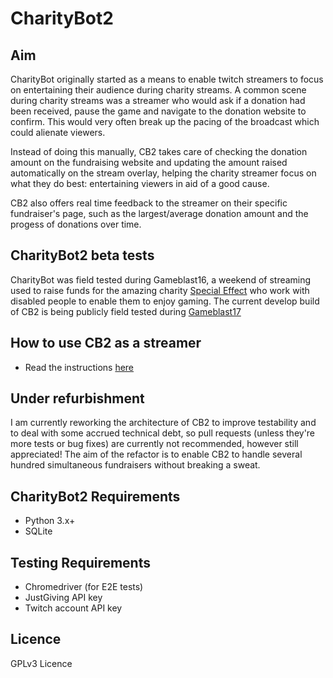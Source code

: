 # CharityBot2

## Aim

CharityBot originally started as a means to enable twitch streamers to focus on entertaining their audience during charity streams.
A common scene during charity streams was a streamer who would ask if a donation had been received, pause the game and
navigate to the donation website to confirm. This would very often break up the pacing of the broadcast which could
alienate viewers.

Instead of doing this manually, CB2 takes care of checking the donation amount on the fundraising website and
updating the amount raised automatically on the stream overlay, helping the
charity streamer focus on what they do best: entertaining viewers in aid of a good cause.

CB2 also offers real time feedback to the streamer on their specific fundraiser's page, such as the largest/average donation amount and the progess of donations over time.

## CharityBot2 beta tests

CharityBot was field tested during Gameblast16, a weekend of streaming used to raise funds for the amazing charity [Special Effect](http://www.specialeffect.org.uk/) who work with disabled people to enable them to enjoy gaming. The current develop build of CB2 is being publicly field tested during [Gameblast17](https://www.gameblast17.com/)

## How to use CB2 as a streamer

- Read the instructions [here](https://www.gameblast17.com/wp-content/uploads/2017/02/CB2-GB17-Setup-Guide-v2-2.pdf)

## Under refurbishment

I am currently reworking the architecture of CB2 to improve testability and to deal with some accrued technical debt, so pull requests (unless they're more tests or bug fixes) are currently not recommended, however still appreciated! The aim of the refactor is to enable CB2 to handle several hundred simultaneous fundraisers without breaking a sweat.

## CharityBot2 Requirements

- Python 3.x+
- SQLite

## Testing Requirements

- Chromedriver (for E2E tests)
- JustGiving API key
- Twitch account API key

## Licence

GPLv3 Licence
